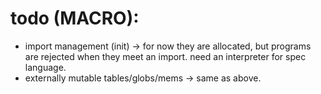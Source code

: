 # todo (MACRO): 
- import management (init) -> 
    for now they are allocated, but programs are rejected when they meet an import. 
    need an interpreter for spec language.
- externally mutable tables/globs/mems -> same as above.


